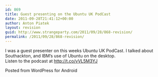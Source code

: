 ```yaml
---
id: 869
title: Guest presenting on the Ubuntu UK PodCast
date: 2011-09-28T21:41:12+00:00
author: Anton Piatek
layout: revision
guid: http://www.strangeparty.com/2011/09/28/868-revision/
permalink: /2011/09/28/868-revision/
---
```

I was a guest presenter on this weeks Ubuntu UK PodCast. I talked about Southackton, and IBM&#8217;s use of Ubuntu on the desktop.  
Listen to the podcast at http://t.co/vVL5M3YJ

<span class="post_sig">Posted from WordPress for Android</span>